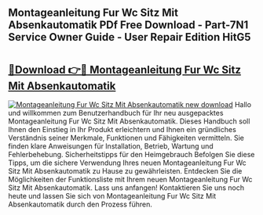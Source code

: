 ## Montageanleitung Fur Wc Sitz Mit Absenkautomatik PDf Free Download - Part-7N1 Service Owner Guide - User Repair Edition HitG5

# <h2><a href="http://df6m2ib.blite.top/?on=Montageanleitung+Fur+Wc+Sitz+Mit+Absenkautomatik">🔗Download 👉🔴 Montageanleitung Fur Wc Sitz Mit Absenkautomatik</a></h2>

[![Montageanleitung Fur Wc Sitz Mit Absenkautomatik new download](https://i.imgur.com/lujVjoI.png)](http://df6m2ib.blite.top/?on=Montageanleitung+Fur+Wc+Sitz+Mit+Absenkautomatik)
Hallo und willkommen zum Benutzerhandbuch für Ihr neu ausgepacktes Montageanleitung Fur Wc Sitz Mit Absenkautomatik. Dieses Handbuch soll Ihnen den Einstieg in Ihr Produkt erleichtern und Ihnen ein gründliches Verständnis seiner Merkmale, Funktionen und Fähigkeiten vermitteln. Sie finden klare Anweisungen für Installation, Betrieb, Wartung und Fehlerbehebung. Sicherheitstipps für den Heimgebrauch Befolgen Sie diese Tipps, um die sichere Verwendung Ihres neuen Montageanleitung Fur Wc Sitz Mit Absenkautomatik zu Hause zu gewährleisten. Entdecken Sie die Möglichkeiten der Funktionsliste mit Ihrem neuen Montageanleitung Fur Wc Sitz Mit Absenkautomatik. Lass uns anfangen! Kontaktieren Sie uns noch heute und lassen Sie sich von Montageanleitung Fur Wc Sitz Mit Absenkautomatik durch den Prozess führen.
